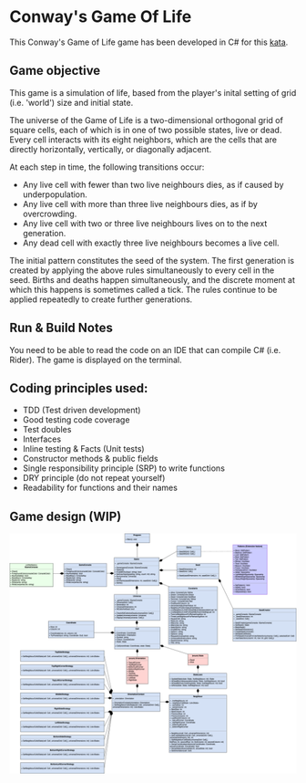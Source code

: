 # Conway's Game Of Life

This Conway's Game of Life game has been developed in C# for this [kata](https://github.com/MYOB-Technology/General_Developer/blob/main/katas/kata-conways-game-of-life/kata-conways-game-of-life.md). 

## Game objective

This game is a simulation of life, based from the player's inital setting of grid (i.e. 'world') size and initial state.

The universe of the Game of Life is a two-dimensional orthogonal grid of square cells, each of which is in one of two possible states, live or dead. Every cell interacts with its eight neighbors, which are the cells that are directly horizontally, vertically, or diagonally adjacent.

At each step in time, the following transitions occur:

- Any live cell with fewer than two live neighbours dies, as if caused by underpopulation.
- Any live cell with more than three live neighbours dies, as if by overcrowding.
- Any live cell with two or three live neighbours lives on to the next generation.
- Any dead cell with exactly three live neighbours becomes a live cell.

The initial pattern constitutes the seed of the system. The first generation is created by applying the above rules simultaneously to every cell in the seed. Births and deaths happen simultaneously, and the discrete moment at which this happens is sometimes called a tick. The rules continue to be applied repeatedly to create further generations.

## Run & Build Notes
You need to be able to read the code on an IDE that can compile C# (i.e. Rider). The game is displayed on the terminal.

## Coding principles used:
- TDD (Test driven development)
- Good testing code coverage
- Test doubles
- Interfaces
- Inline testing & Facts (Unit tests)
- Constructor methods & public fields 
- Single responsibility principle (SRP) to write functions
- DRY principle (do not repeat yourself)
- Readability for functions and their names

## Game design (WIP)

![UML diagram](https://github.com/josephinechong-myob/ConwaysGameOfLife/blob/main/ConwaysGameOfLifeWithDemo.drawio.png)
